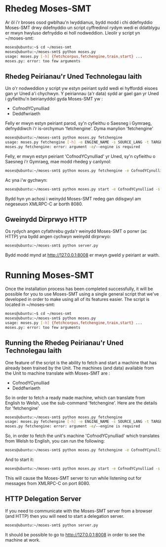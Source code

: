 # Rhedeg Moses-SMT
Ar ôl i'r broses osod gwblhau'n lwyddianus, bydd modd i chi ddefnyddio Moses-SMT 
drwy ddefnyddio un script cyffredinol rydym wedi ei ddatblygu er mwyn hwyluso
defnyddio ei holl nodweddion. Lleolir y script yn ~/moses-smt:

``` sh
moses@ubuntu:~$ cd ~/moses-smt
moses@ubuntu:~/moses-smt$ python moses.py
usage: moses.py [-h] {fetchcorpus,fetchengine,train,start} ...
moses.py: error: too few arguments
```

## Rhedeg Peirianau'r Uned Technolegau Iaith
Un o'r nodweddion y script yw estyn peiriant sydd wedi ei hyfforddi eisoes gan 
yr Uned a'i chychwyn. Y peiriannau (a'r data) sydd ar gael gan yr Uned i 
gyfieithu'n beirianyddol gyda Moses-SMT yw :

 * CofnodYCynulliad
 * Deddfwriaeth
 
Felly er mwyn estyn peiriant parod, sy'n cyfieithu o Saesneg i Gymraeg, defnyddiwch
i'r is-orchymun 'fetchengine'. Dyma manylion 'fetchengine' 

```sh
moses@ubuntu:~/moses-smt$ python moses.py fetchengine
usage: moses.py fetchengine [-h] -e ENGINE_NAME -s SOURCE_LANG -t TARGET_LANG
moses.py fetchengine: error: argument -e/--engine is required
```

Felly, er mwyn estyn peiriant 'CofnodYCynulliad' yr Uned, sy'n cyfieithu o Saesneg
i'r Gymraeg, mae modd rhedeg y canlynol:

```sh
moses@ubuntu:~/moses-smt$ python moses.py fetchengine -e CofnodYCynulliad -s en -t cy
```

Ac yna i'w gychwyn:

``` sh
moses@ubuntu:~/moses-smt$ python moses.py start -e CofnodYCynulliad -s en -t cy
```

Bydd hyn yn achosi i weinydd Moses-SMT redeg gan ddisgwyl am negeseuon XMLRPC-C ar 
borth 8080.

## Gweinydd Dirprwyo HTTP
Os rydych angen cyfathrebu gyda'r weinydd Moses-SMT o porwr (ac HTTP) yna bydd 
angen cychwyn weinydd dirprwyo:

```sh
moses@ubuntu:~/moses-smt$ python server.py
```

Bydd modd mynd at http://127.0.0.1:8008 er mwyn gweld y peiriant ar waith.

# Running Moses-SMT
Once the installation process has been completed successfully, it will be 
possible for you to use Moses-SMT using a single general script that we've 
developed in order to make using all of its features easier. 
The script is located in ~/moses-smt:

``` sh
moses@ubuntu:~$ cd ~/moses-smt
moses@ubuntu:~/moses-smt$ python moses.py
usage: moses.py [-h] {fetchcorpus,fetchengine,train,start} ...
moses.py: error: too few arguments
```
## Running the Rhedeg Peirianau'r Uned Technolegau Iaith
One feature of the script is the ability to fetch and start a machine that 
has already been trained by the Unit. The machines (and data) available from
the Unit to machine translate with Moses-SMT are :

 * CofnodYCynulliad
 * Deddfwriaeth
 
So in order to fetch a ready made machine, which can translate from English to
Welsh, use the sub-command 'fetchengine'. Here are the details for 'fetchengine' 

```sh
moses@ubuntu:~/moses-smt$ python moses.py fetchengine
usage: moses.py fetchengine [-h] -e ENGINE_NAME -s SOURCE_LANG -t TARGET_LANG
moses.py fetchengine: error: argument -e/--engine is required
```

So, in order to fetch the unit's machine 'CofnodYCynulliad' which translates
from Welsh to English, you can run the following: 

```sh
moses@ubuntu:~/moses-smt$ python moses.py fetchengine -e CofnodYCynulliad -s en -t cy
```

And to start it:

``` sh
moses@ubuntu:~/moses-smt$ python moses.py start -e CofnodYCynulliad -s en -t cy
```

This will cause the Moses-SMT server to run while listening out for messages 
from XMLRPC-C on port 8080.

## HTTP Delegation Server 
If you need to communicate with the Moses-SMT server from a browser (and HTTP) then you will need to start a 
delegation server. 

```sh
moses@ubuntu:~/moses-smt$ python server.py
```

It should be possible to go to http://127.0.0.1:8008 in order to see the machine at work.